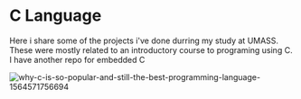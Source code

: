 # C Language
Here i share some of the projects i've done durring my study at UMASS. \
These were mostly related to an introductory course to programing using C. \
I have another repo for embedded C


![why-c-is-so-popular-and-still-the-best-programming-language-1564571756694](https://user-images.githubusercontent.com/66625688/84724426-2a4da000-af56-11ea-9119-706e05be695f.jpg)


